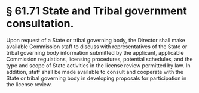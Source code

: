 # § 61.71   State and Tribal government consultation.

Upon request of a State or tribal governing body, the Director shall make available Commission staff to discuss with representatives of the State or tribal governing body information submitted by the applicant, applicable Commission regulations, licensing procedures, potential schedules, and the type and scope of State activities in the license review permitted by law. In addition, staff shall be made available to consult and cooperate with the State or tribal governing body in developing proposals for participation in the license review. 




